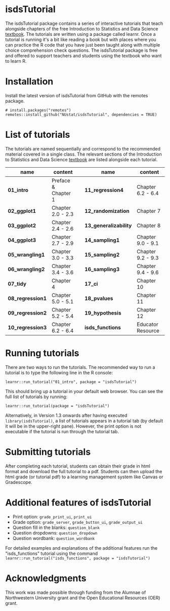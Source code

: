 # isdsTutorial

The isdsTutorial package contains a series of interactive tutorials that teach alongside chapters of the free Introduction to Statistics and Data Science [textbook](https://nustat.github.io/intro-stat-ds/). The tutorials are written using a package called learnr. Once a tutorial is running it's a bit like reading a book but with places where you can practice the R code that you have just been taught along with multiple choice comprehension check questions. The isdsTutorial package is free and offered to support teachers and students using the textbook who want to learn R.

# Installation

Install the latest version of isdsTutorial from GitHub with the remotes package.

```{r}
# install.packages("remotes")
remotes::install_github("NUstat/isdsTutorial", dependencies = TRUE)
```

# List of tutorials

The tutorials are named sequentially and correspond to the recommended material covered in a single class. The relevant sections of the Introduction to Statistics and Data Science [textbook](https://nustat.github.io/intro-stat-ds/) are listed alongside each tutorial.

| name     | content |     | name     | content |
| ---      | ---       | ---   | ---      | ---       |
| **01_intro** | Preface & Chapter 1 |     |**11_regression4** | Chapter 6.2 - 6.4 |
| **02_ggplot1** | Chapter 2.0 - 2.3 |     |**12_randomization** | Chapter 7 |
| **03_ggplot2** | Chapter 2.4 - 2.6 |     |**13_generalizability** | Chapter 8 |
| **04_ggplot3** | Chapter 2.7 - 2.9 |     |**14_sampling1** | Chapter 9.0 - 9.1 |
| **05_wrangling1** | Chapter 3.0 - 3.3 |     |**15_sampling2** | Chapter 9.2 - 9.3 |
| **06_wrangling2** | Chapter 3.4 - 3.6 |     |**16_sampling3** | Chapter 9.4 - 9.6 |
| **07_tidy** | Chapter 4 |     |**17_ci** | Chapter 10 |
| **08_regression1** | Chapter 5.0 - 5.1 |     |**18_pvalues** | Chapter 11 |
| **09_regression2** | Chapter 5.2 - 5.4 |     |**19_hypothesis** | Chapter 12 |
| **10_regression3** | Chapter 6.2 - 6.4 |     |**isds_functions** | Educator Resource |


# Running tutorials

There are two ways to run the tutorials. The recommended way to run a tutorial is to type the following line in the R console:

`learnr::run_tutorial("01_intro", package = "isdsTutorial")`

This should bring up a tutorial in your default web browser. You can see the full list of tutorials by running:

`learnr::run_tutorial(package = "isdsTutorial")`

Alternatively, in Version 1.3 onwards after having executed `library(isdsTutorial)`, a list of tutorials appears in a tutorial tab (by default it will be in the upper-right pane). However, the print option is not executable if the tutorial is run through the tutorial tab.

# Submitting tutorials

After completing each tutorial, students can obtain their grade in html format and download the full tutorial to a pdf. Students can then upload the html grade (or tutorial pdf) to a learning management system like Canvas or Gradescope.

# Additional features of isdsTutorial

- Print option: `grade_print_ui`, `print_ui`
- Grade option: `grade_server`, `grade_button_ui`, `grade_output_ui`
- Question fill in the blanks: `question_blank`
- Question dropdowns: `question_dropdown`
- Question wordbank: `question_wordbank`

For detailed examples and explanations of the additional features run the "isds_functions" tutorial using the command `learnr::run_tutorial("isds_functions", package = "isdsTutorial")`

# Acknowledgments

This work was made possible through funding from the Alumnae of Northwestern University grant and the Open Educational Resources (OER) grant.
